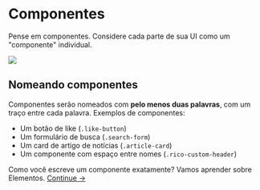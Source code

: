 Componentes
==========

Pense em componentes. Considere cada parte de sua UI como um "componente" individual.

![](images/component-example.png)

## Nomeando componentes
Componentes serão nomeados com **pelo menos duas palavras**, com um traço entre cada palavra. Exemplos de componentes:

  * Um botão de like (`.like-button`)
  * Um formulário de busca (`.search-form`)
  * Um card de artigo de notícias (`.article-card`)
  * Um componente com espaço entre nomes (`.rico-custom-header`)

Como você escreve um componente exatamente? Vamos aprender sobre Elementos.
[Continue →](elements.md)
<!-- {p:.pull-box} -->
